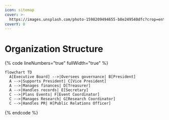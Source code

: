 ```yaml
---
icon: sitemap
cover: >-
  https://images.unsplash.com/photo-1598209494655-b8e249540dfc?crop=entropy&cs=srgb&fm=jpg&ixid=M3wxOTcwMjR8MHwxfHNlYXJjaHwzfHxoaWVyYXJjaHl8ZW58MHx8fHwxNzQxNDEzMDc4fDA&ixlib=rb-4.0.3&q=85
coverY: 0
---
```


# Organization Structure

{% code lineNumbers="true" fullWidth="true" %}
```mermaid
flowchart TD
  A[Executive Board] -->|Oversees governance| B[President]
  A -->|Supports President| C[Vice President]
  A -->|Manages finances| D[Treasurer]
  A -->|Handles records| E[Secretary]
  C -->|Plans Events| F[Event Coordinator]
  C -->|Manages Research| G[Research Coordinator]
  C -->|Handles PR| H[Public Relations Officer]
```
{% endcode %}
